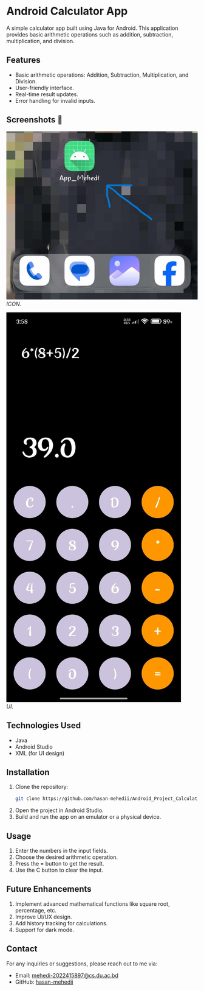 # Android Calculator App

A simple calculator app built using Java for Android. This application provides basic arithmetic operations such as addition, subtraction, multiplication, and division.

## Features
- Basic arithmetic operations: Addition, Subtraction, Multiplication, and Division.
- User-friendly interface.
- Real-time result updates.
- Error handling for invalid inputs.

## **Screenshots 📸**

![APP](appicon.jpg)  
_ICON._

![Login](appui.jpg)  
_UI._


## Technologies Used
- Java
- Android Studio
- XML (for UI design)


## Installation
1. Clone the repository:
   ```bash
   git clone https://github.com/hasan-mehedii/Android_Project_Calculator.git
2. Open the project in Android Studio.
3. Build and run the app on an emulator or a physical device.


## Usage
1. Enter the numbers in the input fields.
2. Choose the desired arithmetic operation.
3. Press the = button to get the result.
4. Use the C button to clear the input.


## Future Enhancements
1. Implement advanced mathematical functions like square root, percentage, etc.
2. Improve UI/UX design.
3. Add history tracking for calculations.
4. Support for dark mode.


## Contact
For any inquiries or suggestions, please reach out to me via:
- Email: [mehedi-2022415897@cs.du.ac.bd](mailto:mehedi-2022415897@cs.du.ac.bd)
- GitHub: [hasan-mehedii](https://github.com/hasan-mehedii)

